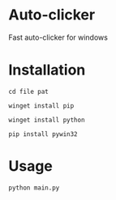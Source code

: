# Auto-clicker
Fast auto-clicker for windows
# Installation

```cd file pat```

```winget install pip```

```winget install python```

```pip install pywin32```

# Usage

```python main.py```
